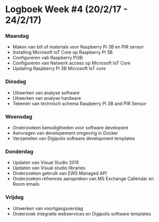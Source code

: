 # Logboek Week #4 (20/2/17 - 24/2/17)
### Maandag
* Maken van bill of materials voor Raspberry Pi 3B en PIR sensor
* Installing Microsoft IoT Core op Raspberry Pi 3B
* Configureren vab Raspberry Pi3B
* Configureren van Netwerk access op Microsoft IoT Core
* Updating Raspberry Pi 3B Microsoft IoT core 

### Dinsdag
* Uitwerken van analyse software
* Uitwerken van analyse hardware
* Tekenen van technisch schema Raspberry Pi 3B and PIR Sensor
  
### Woensdag
* Onderzoeken benodigtheden voor software developent
* Aanvragen van developement omgeving in Docker
* Verzamelen van Digipolis software development templates


### Donderdag
* Updaten van Visual Studio 2015
* Updaten van Visual studio libraries
* Onderzoeken gebruik van EWS Managed API
* Onderzoeken refrences aanspreken van MS Exchange Callendar en Room emails

### Vrijdag
* Uitwerken van voortgangsverslag
* Onderzoek integratie webservices en Digipolis software templates